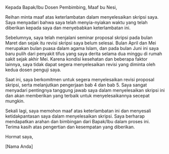   
Kepada Bapak/Ibu Dosen Pembimbing,
Maaf bu Nesi,

Reihan minta maaf atas keterlambatan dalam menyelesaikan skripsi saya. Saya menyadari bahwa saya telah menyia-nyiakan waktu yang telah diberikan kepada saya dan menyebabkan keterlambatan ini.

Sebelumnya, saya telah menjalani seminar proposal skripsi pada bulan Maret dan sejak itu revisi skripsi saya belum selesai. Bulan April dan Mei merupakan bulan puasa dalam agama Islam, dan pada bulan Juni ini saya baru pulih dari penyakit tifus yang saya derita selama dua minggu di rumah sakit sejak akhir Mei. Karena kondisi kesehatan dan beberapa faktor lainnya, saya tidak dapat segera menyelesaikan revisi yang diminta oleh kedua dosen penguji saya.

Saat ini, saya berkomitmen untuk segera menyelesaikan revisi proposal skripsi, serta melanjutkan pengerjaan bab 4 dan bab 5. Saya sangat menyadari pentingnya tanggung jawab saya dalam menyelesaikan skripsi ini dan akan memberikan yang terbaik untuk menyelesaikannya secepat mungkin.

Sekali lagi, saya memohon maaf atas keterlambatan ini dan menyesali ketidakpantasan saya dalam menyelesaikan skripsi. Saya berharap mendapatkan arahan dan bimbingan dari Bapak/Ibu dalam proses ini. Terima kasih atas pengertian dan kesempatan yang diberikan.

Hormat saya,

[Nama Anda]